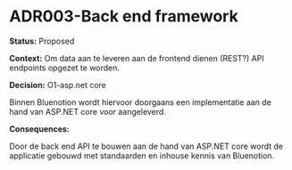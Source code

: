 # ADR003-Back end framework

**Status:** Proposed

**Context:**
Om data aan te leveren aan de frontend dienen (REST?) API endpoints opgezet te worden.

**Decision:** O1-asp.net core

Binnen Bluenotion wordt hiervoor doorgaans een implementatie aan de hand van ASP.NET core voor aangeleverd.

**Consequences:**

Door de back end API te bouwen aan de hand van ASP.NET core wordt de applicatie gebouwd met standaarden en inhouse kennis van Bluenotion.

